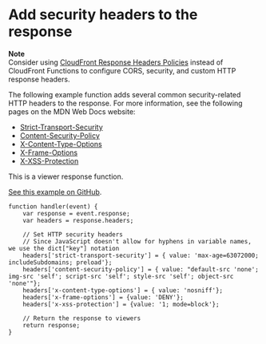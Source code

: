 # Add security headers to the response<a name="example-function-add-security-headers"></a>

**Note**  
Consider using [CloudFront Response Headers Policies](https://aws.amazon.com/blogs/networking-and-content-delivery/amazon-cloudfront-introduces-response-headers-policies/) instead of CloudFront Functions to configure CORS, security, and custom HTTP response headers\.

The following example function adds several common security\-related HTTP headers to the response\. For more information, see the following pages on the MDN Web Docs website:
+ [Strict\-Transport\-Security](https://developer.mozilla.org/en-US/docs/Web/HTTP/Headers/Strict-Transport-Security)
+ [Content\-Security\-Policy](https://developer.mozilla.org/en-US/docs/Web/HTTP/Headers/Content-Security-Policy)
+ [X\-Content\-Type\-Options](https://developer.mozilla.org/en-US/docs/Web/HTTP/Headers/X-Content-Type-Options)
+ [X\-Frame\-Options](https://developer.mozilla.org/en-US/docs/Web/HTTP/Headers/X-Frame-Options)
+ [X\-XSS\-Protection](https://developer.mozilla.org/en-US/docs/Web/HTTP/Headers/X-XSS-Protection)

This is a viewer response function\.

[See this example on GitHub](https://github.com/aws-samples/amazon-cloudfront-functions/tree/main/add-security-headers)\.

```
function handler(event) {
    var response = event.response;
    var headers = response.headers;

    // Set HTTP security headers
    // Since JavaScript doesn't allow for hyphens in variable names, we use the dict["key"] notation 
    headers['strict-transport-security'] = { value: 'max-age=63072000; includeSubdomains; preload'}; 
    headers['content-security-policy'] = { value: "default-src 'none'; img-src 'self'; script-src 'self'; style-src 'self'; object-src 'none'"}; 
    headers['x-content-type-options'] = { value: 'nosniff'}; 
    headers['x-frame-options'] = {value: 'DENY'}; 
    headers['x-xss-protection'] = {value: '1; mode=block'}; 

    // Return the response to viewers 
    return response;
}
```
